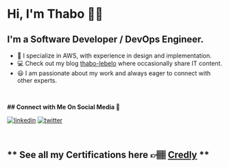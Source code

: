 # Hi, I'm Thabo 👋🏽

## **I'm a Software Developer / DevOps Engineer.**
- 🚀  I specialize in AWS, with experience in design and implementation.
- 💻  Check out my blog [thabo-lebelo](https://www.thabo-lebelo.com/) where occasionally share IT content.
- 😃  I am passionate about my work and always eager to connect with other experts.

<br>

**## **Connect with Me On Social Media** 📱 &nbsp;**

<a href="https://www.linkedin.com/in/thabolebelo/"><img src="https://img.icons8.com/color/96/000000/linkedin.png" alt="linkedin"/></a>
<a href="https://twitter.com/tl_lebelo" target="_blank"><img src="https://img.icons8.com/color/96/000000/twitter.png" alt="twitter"/></a>

<br>

## ** See all my Certifications here 👉🏽 [Credly](https://www.credly.com/users/thabo-lebelo) **

